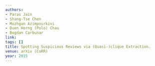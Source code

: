 ```yaml
---
authors:
- Paras Jain
- Shang-Tse Chen
- Mozhgan Azimpourkivi
- Duen Horng (Polo) Chau
- Bogdan Carbunar
link:
tags: []
title: Spotting Suspicious Reviews via (Quasi-)clique Extraction.
venue: arXiv (CoRR)
year: 2015
---
```

